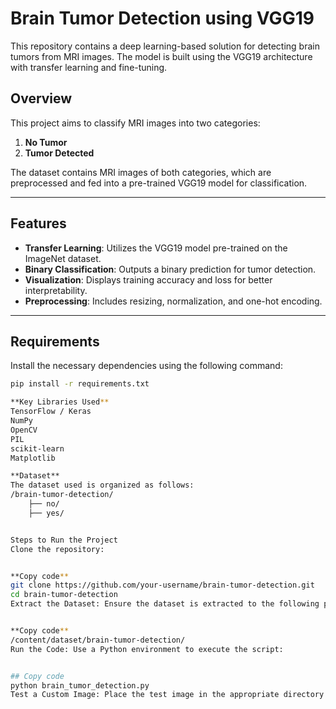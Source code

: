 # Brain Tumor Detection using VGG19

This repository contains a deep learning-based solution for detecting brain tumors from MRI images. The model is built using the VGG19 architecture with transfer learning and fine-tuning.

## Overview

This project aims to classify MRI images into two categories: 
1. **No Tumor** 
2. **Tumor Detected**

The dataset contains MRI images of both categories, which are preprocessed and fed into a pre-trained VGG19 model for classification.

---

## Features

- **Transfer Learning**: Utilizes the VGG19 model pre-trained on the ImageNet dataset.
- **Binary Classification**: Outputs a binary prediction for tumor detection.
- **Visualization**: Displays training accuracy and loss for better interpretability.
- **Preprocessing**: Includes resizing, normalization, and one-hot encoding.

---

## Requirements

Install the necessary dependencies using the following command:

```bash
pip install -r requirements.txt

**Key Libraries Used**
TensorFlow / Keras
NumPy
OpenCV
PIL
scikit-learn
Matplotlib

**Dataset**
The dataset used is organized as follows:
/brain-tumor-detection/
    ├── no/
    ├── yes/


Steps to Run the Project
Clone the repository:


**Copy code**
git clone https://github.com/your-username/brain-tumor-detection.git
cd brain-tumor-detection
Extract the Dataset: Ensure the dataset is extracted to the following path:


**Copy code**
/content/dataset/brain-tumor-detection/
Run the Code: Use a Python environment to execute the script:


## Copy code
python brain_tumor_detection.py
Test a Custom Image: Place the test image in the appropriate directory and modify the file path in the script to predict on custom inputs.

